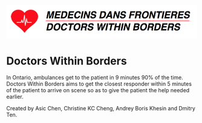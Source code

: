 ![Logo](mdf_logo.png)
# Doctors Within Borders

In Ontario, ambulances get to the patient in 9 minutes 90% of the time. 
Doctors Within Borders aims to get the closest responder within 5 minutes
of the patient to arrive on scene so as to give the patient the help needed
earlier.

Created by Asic Chen, Christine KC Cheng, Andrey Boris Khesin and Dmitry Ten.
